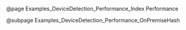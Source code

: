 @page Examples_DeviceDetection_Performance_Index Performance

@subpage Examples_DeviceDetection_Performance_OnPremiseHash
